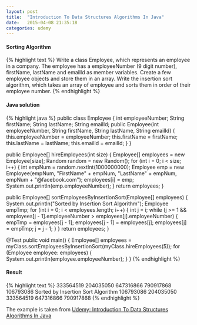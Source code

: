 ```yaml
---
layout: post
title:  "Introduction To Data Structures Algorithms In Java"
date:   2015-04-08 21:35:18
categories: udemy
---
```


#### Sorting Algorithm

{% highlight text %}
Write a class Employee, which represents an employee in a company. The employee has a employeeNumber (9 digit number), firstName, lastName and emailId as member variables. Create a few employee objects and store them in an array. Write the insertion sort algorithm, which takes an array of employee and sorts them in order of their employee number.
{% endhighlight %}

#### Java solution

{% highlight java %}
public class Employee {
  int employeeNumber;
  String firstName;
  String lastName;
  String emailId;
  public Employee(int employeeNumber, String firstName, String lastName, String emailId) {
    this.employeeNumber = employeeNumber;
    this.firstName = firstName;
    this.lastName = lastName;
    this.emailId = emailId;
  }
}

public Employee[] hireEmployees(int size) {
  Employee[] employees = new Employee[size];
  Random random = new Random();
  for (int i = 0; i < size; i++) {
    int empNum = random.nextInt(1000000000);
    Employee emp = new Employee(empNum, "FirstName" + empNum, "LastName" + empNum, empNum + "@facebook.com");
    employees[i] = emp;
    System.out.println(emp.employeeNumber);
  }
  return employees;
}

public Employee[] sortEmployeesByInsertionSort(Employee[] employees) {
  System.out.println("Sorted by Insertion Sort Algorithm");
  Employee empTmp;
  for (int i = 0; i < employees.length; i++) {
    int j = i;
    while (j >= 1 && employees[j - 1].employeeNumber > employees[j].employeeNumber) {
      empTmp = employees[j - 1];
      employees[j - 1] = employees[j];
      employees[j] = empTmp;
      j = j - 1;
    }
  }
  return employees;
}

@Test public void main() {
  Employee[] employees = myClass.sortEmployeesByInsertionSort(myClass.hireEmployees(5));
  for (Employee employee: employees) {
    System.out.println(employee.employeeNumber);
  }
}
{% endhighlight %}

#### Result

{% highlight text %}
333564519
204035050
647316866
790917868
106793086
Sorted by Insertion Sort Algorithm
106793086
204035050
333564519
647316866
790917868
{% endhighlight %}

The example is taken from [Udemy: Introduction To Data Structures Algorithms In Java](https://www.udemy.com/introduction-to-data-structures-algorithms-in-java/)
